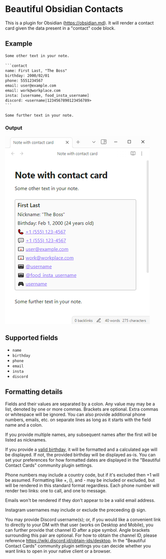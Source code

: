 # Beautiful Obsidian Contacts

This is a plugin for Obsidian (https://obsidian.md). It will render a contact card given the data present in a "contact" code block.

## Example
````
Some other text in your note.

```contact
name: First Last, "The Boss"
birthday: 2000/02/01
phone: 5551234567
email: user@example.com
email: work@workplace.com
insta: [username, food_insta_username]
discord: <username|1234567890123456789>
```

Some further text in your note.
````

### Output
![An Obsidian window showing a note in editing mode with a card rendered in the middle, containing a name and linked contact info](example-output.png)

## Supported fields
- `name`
- `birthday`
- `phone`
- `email`
- `insta`
- `discord`

## Formatting details
Fields and their values are separated by a colon. Any value may may be a list, denoted by one or more commas. Brackets are optional. Extra commas or whitespace will be ignored. You can also provide additional phone numbers, emails, etc. on separate lines as long as it starts with the field name and a colon.

If you provide multiple names, any subsequent names after the first will be listed as nicknames.

If you provide a [valid birthday](https://developer.mozilla.org/en-US/docs/Web/JavaScript/Reference/Global_Objects/Date/Date#date_string), it will be formatted and a calculated age will be displayed. If not, the provided birthday will be displayed as-is. You can set your preferences for how formatted dates are displayed in the "Beautiful Contact Cards" community plugin settings.

Phone numbers may include a country code, but if it's excluded then +1 will be assumed. Formatting like +, (), and - may be included or excluded, but will be rendered in this standard format regardless. Each phone number will render two links: one to call, and one to message.

Emails won't be rendered if they don't appear to be a valid email address.

Instagram usernames may include or exclude the preceeding @ sign.

You may provide Discord username(s); or, if you would like a convenient link to directly to your DM with that user (works on Desktop and Mobile), you can further provide that channel ID after a pipe symbol. Angle brackets surrounding this pair are optional. For how to obtain the channel ID, please reference https://wiki.discord.id/obtain-ids/desktop. In the "Beautiful Contact Cards" community plugin settings you can decide whether you want links to open in your native client or a browser.

